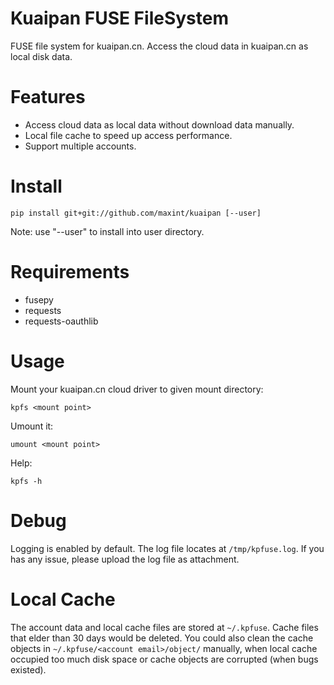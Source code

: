 # Kuaipan FUSE FileSystem

FUSE file system for kuaipan.cn. Access the cloud data in kuaipan.cn as local disk data.


# Features

- Access cloud data as local data without download data manually.
- Local file cache to speed up access performance.
- Support multiple accounts.


# Install

```
pip install git+git://github.com/maxint/kuaipan [--user]
```
Note: use "--user" to install into user directory.


# Requirements

- fusepy
- requests
- requests-oauthlib


# Usage

Mount your kuaipan.cn cloud driver to given mount directory:
```
kpfs <mount point>
```

Umount it:
```
umount <mount point>
```

Help:
```
kpfs -h
```


# Debug

Logging is enabled by default. The log file locates at `/tmp/kpfuse.log`.
If you has any issue, please upload the log file as attachment.


# Local Cache

The account data and local cache files are stored at `~/.kpfuse`. 
Cache files that elder than 30 days would be deleted.
You could also clean the cache objects in `~/.kpfuse/<account email>/object/` manually, when local cache occupied too much disk space
or cache objects are corrupted (when bugs existed).
